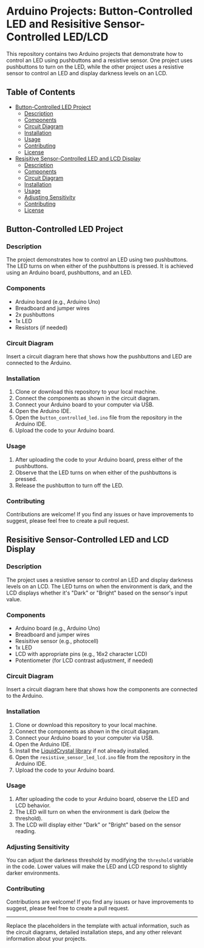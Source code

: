 # Arduino Projects: Button-Controlled LED and Resisitive Sensor-Controlled LED/LCD

This repository contains two Arduino projects that demonstrate how to control an LED using pushbuttons and a resistive sensor. One project uses pushbuttons to turn on the LED, while the other project uses a resistive sensor to control an LED and display darkness levels on an LCD.

## Table of Contents

- [Button-Controlled LED Project](#button-controlled-led-project)
  - [Description](#description-1)
  - [Components](#components-1)
  - [Circuit Diagram](#circuit-diagram-1)
  - [Installation](#installation-1)
  - [Usage](#usage-1)
  - [Contributing](#contributing-1)
  - [License](#license-1)
- [Resisitive Sensor-Controlled LED and LCD Display](#resisitive-sensor-controlled-led-and-lcd-display)
  - [Description](#description-2)
  - [Components](#components-2)
  - [Circuit Diagram](#circuit-diagram-2)
  - [Installation](#installation-2)
  - [Usage](#usage-2)
  - [Adjusting Sensitivity](#adjusting-sensitivity-2)
  - [Contributing](#contributing-2)
  - [License](#license-2)

## Button-Controlled LED Project

### Description

The project demonstrates how to control an LED using two pushbuttons. The LED turns on when either of the pushbuttons is pressed. It is achieved using an Arduino board, pushbuttons, and an LED.

### Components

- Arduino board (e.g., Arduino Uno)
- Breadboard and jumper wires
- 2x pushbuttons
- 1x LED
- Resistors (if needed)

### Circuit Diagram

Insert a circuit diagram here that shows how the pushbuttons and LED are connected to the Arduino.

### Installation

1. Clone or download this repository to your local machine.
2. Connect the components as shown in the circuit diagram.
3. Connect your Arduino board to your computer via USB.
4. Open the Arduino IDE.
5. Open the `button_controlled_led.ino` file from the repository in the Arduino IDE.
6. Upload the code to your Arduino board.

### Usage

1. After uploading the code to your Arduino board, press either of the pushbuttons.
2. Observe that the LED turns on when either of the pushbuttons is pressed.
3. Release the pushbutton to turn off the LED.

### Contributing

Contributions are welcome! If you find any issues or have improvements to suggest, please feel free to create a pull request.

## Resisitive Sensor-Controlled LED and LCD Display

### Description

The project uses a resistive sensor to control an LED and display darkness levels on an LCD. The LED turns on when the environment is dark, and the LCD displays whether it's "Dark" or "Bright" based on the sensor's input value.

### Components

- Arduino board (e.g., Arduino Uno)
- Breadboard and jumper wires
- Resisitive sensor (e.g., photocell)
- 1x LED
- LCD with appropriate pins (e.g., 16x2 character LCD)
- Potentiometer (for LCD contrast adjustment, if needed)

### Circuit Diagram

Insert a circuit diagram here that shows how the components are connected to the Arduino.

### Installation

1. Clone or download this repository to your local machine.
2. Connect the components as shown in the circuit diagram.
3. Connect your Arduino board to your computer via USB.
4. Open the Arduino IDE.
5. Install the [LiquidCrystal library](https://www.arduino.cc/en/Reference/LiquidCrystal) if not already installed.
6. Open the `resistive_sensor_led_lcd.ino` file from the repository in the Arduino IDE.
7. Upload the code to your Arduino board.

### Usage

1. After uploading the code to your Arduino board, observe the LED and LCD behavior.
2. The LED will turn on when the environment is dark (below the threshold).
3. The LCD will display either "Dark" or "Bright" based on the sensor reading.

### Adjusting Sensitivity

You can adjust the darkness threshold by modifying the `threshold` variable in the code. Lower values will make the LED and LCD respond to slightly darker environments.

### Contributing

Contributions are welcome! If you find any issues or have improvements to suggest, please feel free to create a pull request.


---

Replace the placeholders in the template with actual information, such as the circuit diagrams, detailed installation steps, and any other relevant information about your projects.
